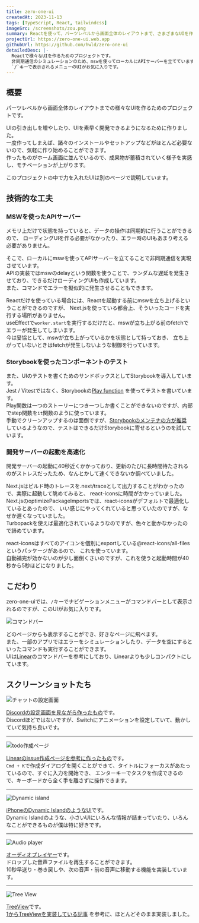 ```yaml
---
title: zero-one-ui
createdAt: 2023-11-13
tags: [TypeScript, React, tailwindcss]
imageSrc: /screenshots/zou.png
summary: Reactを使って、パーツレベルから画面全体のレイアウトまで、さまざまなUIを作るためのプロジェクトです。
projectUrl: https://zero-one-ui.web.app
githubUrl: https://github.com/hwld/zero-one-ui
detailedDesc: |-
  Reactで様々なUIを作るためのプロジェクトです。
  非同期通信のシミュレーションのため、mswを使ってローカルにAPIサーバーを立てています。
  `/`キーで表示されるメニューのUIがお気に入りです。
---
```


## 概要

パーツレベルから画面全体のレイアウトまでの様々なUIを作るためのプロジェクトです。  

UIの引き出しを増やしたり、UIを素早く開発できるようになるために作りました。  
一度作ってしまえば、諸々のインストールやセットアップなどがほとんど必要ないので、気軽に作り始めることができます。  
作ったものがホーム画面に並んでいるので、成果物が蓄積されていく様子を実感し、モチベーションが上がります。

このプロジェクトの中で力を入れたUIは別のページで説明しています。  

## 技術的な工夫

### MSWを使ったAPIサーバー

メモリ上だけで状態を持っていると、データの操作は同期的に行うことができるので、
ローディングUIを作る必要がなかったり、エラー時のUIもあまり考える必要がありません。  

そこで、ローカルにmswを使ってAPIサーバーを立てることで非同期通信を実現させています。  
APIの実装ではmswのdelayという関数を使うことで、ランダムな遅延を発生させており、できるだけローディングUIも作成しています。  
また、コマンドでエラーを擬似的に発生させることもできます。

Reactだけを使っている場合には、Reactを起動する前にmswを立ち上げるということができるのですが、
Next.jsを使っている都合上、そういったコードを実行する場所がありません。  
useEffectで`worker.start`を実行するだけだと、mswが立ち上がる前のfetchでエラーが発生してしまいます。  
今は妥協として、mswが立ち上がっているかを状態として持っておき、
立ち上がっていないときはfetchが発生しないような制御を行っています。  

### Storybookを使ったコンポーネントのテスト

また、UIのテストを書くためのサンドボックスとしてStorybookを導入しています。  
Jest / Vitestではなく、Storybookの[Play function](https://storybook.js.org/docs/writing-stories/play-function)
を使ってテストを書いています。  
Play関数は一つのストーリーにつき一つしか書くことができないのですが、内部でstep関数を`it`関数のように使っています。  
手動でクリーンアップするのは面倒ですが、[Storybookのメンテナの方が推奨](https://github.com/storybookjs/storybook/discussions/16861#discussioncomment-2513340)
しているようなので、テストはできるだけStorybookに寄せるというのを試しています。

### 開発サーバーの起動を高速化

開発サーバーの起動に40秒近くかかっており、更新のたびに長時間待たされるのがストレスだったため、なんとかして速くできないか調べていました。  

Next.jsはビルド時のトレースを.next/traceとして出力することがわかったので、実際に起動して眺めてみると、
react-iconsに時間がかかっていました。  
Next.jsのoptimizePackageImportsでは、react-iconsがデフォルトで最適化しているとあったので、
いい感じにやってくれていると思っていたのですが、なぜか遅くなっていました。  
Turbopackを使えば最適化されているようなのですが、色々と動かなかったので諦めています。  

react-iconsはすべてのアイコンを個別にexportしている@react-icons/all-filesというパッケージがあるので、
これを使っています。  
自動補完が効かないのが少し面倒くさいのですが、これを使うと起動時間が40秒から5秒ほどになりました。  

## こだわり

zero-one-uiでは、`/`キーでナビゲーションメニューがコマンドバーとして表示されるのですが、このUIがお気に入りです。  

![コマンドバー](/screenshots/zou-command-bar.png)

どのページからも表示することができ、好きなページに飛べます。  
また、一部のアプリではエラーをシミュレーションしたり、データを空にするといったコマンドも実行することができます。  
UIは[Linear](https://linear.app/)のコマンドバーを参考にしており、Linearよりも少しコンパクトにしています。

## スクリーンショットたち

![チャットの設定画面](/screenshots/zou-chat-settings.png)

[Discordの設定画面を見ながら作ったもの](https://zero-one-ui.web.app/chat/settings)です。  
Discordほどではないですが、Switchにアニメーションを設定していて、動かしていて気持ち良いです。

---

![todo作成ページ](/screenshots/zou-todo-2-create.png)

[Linearのissue作成ページを参考に作ったもの](https://zero-one-ui.web.app/todo-2)です。  
`Cmd + K`で作成ダイアログを開くことができて、タイトルにフォーカスがあたっているので、すぐに入力を開始でき、
エンターキーでタスクを作成できるので、キーボードから全く手を離さずに操作できます。

---

![Dynamic island](/screenshots/zou-dynamic-island.png)

[iPhoneのDynamic IslandのようなUI](https://zero-one-ui.web.app/dynamic-island)です。  
Dynamic Islandのような、小さいUIにいろんな情報が詰まっていたり、いろんなことができるものが僕は特に好きです。

---

![Audio player](/screenshots/zou-audio-player.png)

[オーディオプレイヤー](https://zero-one-ui.web.app/audio-player)です。  
ドロップした音声ファイルを再生することができます。  
10秒早送り・巻き戻しや、次の音声・前の音声に移動する機能を実装しています。

---

![Tree View](/screenshots/zou-tree-view.png)

[TreeView](https://zero-one-ui.web.app/tree-view)です。  
[1からTreeViewを実装している記事](https://www.joshuawootonn.com/react-treeview-component-part-3)
を参考に、ほとんどそのまま実装しました。  

